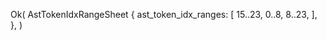 Ok(
    AstTokenIdxRangeSheet {
        ast_token_idx_ranges: [
            15..23,
            0..8,
            8..23,
        ],
    },
)